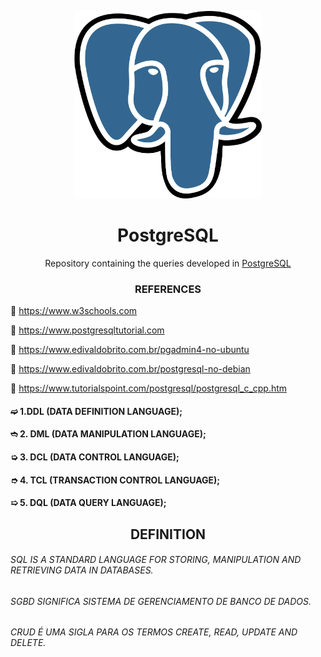 <p align="center"><img height=300 width=300 src="Postgresql_elephant.svg"></p>

<h1 align="center">PostgreSQL</h1>

<p align="center">Repository containing the queries developed in <a href="https://www.postgresql.org">PostgreSQL</a></p>

<h3 align="center">REFERENCES</h3>

<span>👹</span> <a href="https://www.w3schools.com">https://www.w3schools.com</a>

<span>👹</span> <a href="https://www.postgresqltutorial.com">https://www.postgresqltutorial.com</a>

<span>👹</span> <a href="https://www.edivaldobrito.com.br/pgadmin4-no-ubuntu">https://www.edivaldobrito.com.br/pgadmin4-no-ubuntu</a>

<span>👹</span> <a href="https://www.edivaldobrito.com.br/postgresql-no-debian">https://www.edivaldobrito.com.br/postgresql-no-debian</a>

<span>👹</span> <a href="https://www.tutorialspoint.com/postgresql/postgresql_c_cpp.htm">https://www.tutorialspoint.com/postgresql/postgresql_c_cpp.htm</a>

<span> <h4> <span>➫</span> 1.DDL (DATA DEFINITION LANGUAGE); </h4></span>

<span> <h4> <span>➬</span> 2. DML (DATA MANIPULATION LANGUAGE); </h4> </span>

<span> <h4> <span>➭</span> 3. DCL (DATA CONTROL LANGUAGE); </h4> </span>

<span> <h4> <span>➮</span> 4. TCL (TRANSACTION CONTROL LANGUAGE); </h4> </span>

<span> <h4> <span>➯</span> 5. DQL (DATA QUERY LANGUAGE); </h4> </span>

<h2 align="center">DEFINITION</h2>

<h6>SQL IS A STANDARD LANGUAGE FOR STORING, MANIPULATION AND RETRIEVING DATA IN DATABASES.</h6>

<h6>SGBD SIGNIFICA SISTEMA DE GERENCIAMENTO DE BANCO DE DADOS.</h6>

<h6>CRUD É UMA SIGLA PARA OS TERMOS CREATE, READ, UPDATE AND DELETE.</h6>